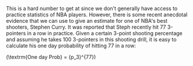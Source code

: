 This is a hard number to get at since we don't generally have access to practice statistics of NBA players.  However, there is some recent anecdotal evidence that we can use to give an estimate for one of NBA's best shooters, Stephen Curry.  It was reported that Steph recently hit 77 3-pointers in a row in practice.  Given a certain 3-point shooting percentage and assuming he takes 100 3-pointers in this shooting drill, it is easy to calculate his one day probability of hitting 77 in a row:

\(\textrm{One day Prob} = {p_3}^{77}\)